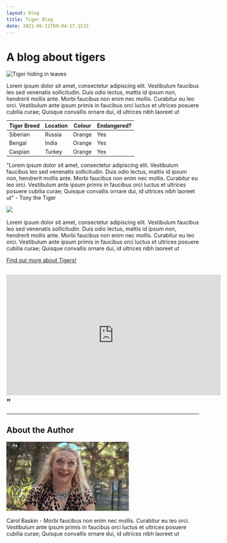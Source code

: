 ```yaml
---
layout: blog
title: Tiger Blog
date: 2021-06-11T09:04:17.153Z
---
```

# A blog about tigers

![Tiger hiding in leaves](https://www.zsl.org/sites/default/files/image/2019-01/Asim%20the%20Sumatran%20tiger%20makes%20his%20debut%20at%20ZSL%20London%20Zoo.jpg)

Lorem ipsum dolor sit amet, consectetur adipiscing elit. Vestibulum faucibus leo sed venenatis sollicitudin. Duis odio lectus, mattis id ipsum non, hendrerit mollis ante. Morbi faucibus non enim nec mollis. Curabitur eu leo orci. Vestibulum ante ipsum primis in faucibus orci luctus et ultrices posuere cubilia curae; Quisque convallis ornare dui, id ultrices nibh laoreet ut

| **Tiger Breed** | **Location** | **Colour** | **Endangered?** |
| --------------- | ------------ | ---------- | --------------- |
| Siberian        | Russia       | Orange     | Yes             |
| Bengal          | India        | Orange     | Yes             |
| Caspian         | Turkey       | Orange     | Yes             |

"Lorem ipsum dolor sit amet, consectetur adipiscing elit. Vestibulum faucibus leo sed venenatis sollicitudin. Duis odio lectus, mattis id ipsum non, hendrerit mollis ante. Morbi faucibus non enim nec mollis. Curabitur eu leo orci. Vestibulum ante ipsum primis in faucibus orci luctus et ultrices posuere cubilia curae; Quisque convallis ornare dui, id ultrices nibh laoreet ut" - Tony the Tiger

![](https://i.insider.com/50ca49fdecad04d76b00002d?width=750&format=jpeg&auto=webp)

Lorem ipsum dolor sit amet, consectetur adipiscing elit. Vestibulum faucibus leo sed venenatis sollicitudin. Duis odio lectus, mattis id ipsum non, hendrerit mollis ante. Morbi faucibus non enim nec mollis. Curabitur eu leo orci. Vestibulum ante ipsum primis in faucibus orci luctus et ultrices posuere cubilia curae; Quisque convallis ornare dui, id ultrices nibh laoreet ut



[Find out more about Tigers!](https://www.worldwildlife.org/species/tiger)

## <iframe width="560" height="315" src="https://www.youtube.com/embed/FK3dav4bA4s" title="YouTube video player" frameborder="0" allow="accelerometer; autoplay; clipboard-write; encrypted-media; gyroscope; picture-in-picture" allowfullscreen></iframe>"

- - -

## About the Author

![](/assets/img/uploads/cool-cats-and-kittens.jpeg)

Carol Baskin - Morbi faucibus non enim nec mollis. Curabitur eu leo orci. Vestibulum ante ipsum primis in faucibus orci luctus et ultrices posuere cubilia curae; Quisque convallis ornare dui, id ultrices nibh laoreet ut